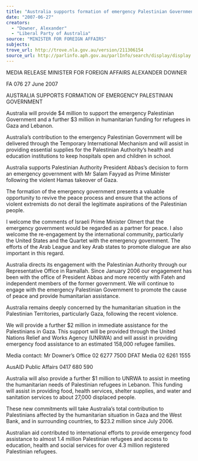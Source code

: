 ```yaml
---
title: "Australia supports formation of emergency Palestinian Government."
date: "2007-06-27"
creators:
  - "Downer, Alexander"
  - "Liberal Party of Australia"
source: "MINISTER FOR FOREIGN AFFAIRS"
subjects:
trove_url: http://trove.nla.gov.au/version/211306154
source_url: http://parlinfo.aph.gov.au/parlInfo/search/display/display.w3p;query=Id%3A%22media/pressrel/NLHN6%22
---
```


 

 

 

 MEDIA RELEASE MINISTER FOR FOREIGN AFFAIRS ALEXANDER DOWNER  

 FA  076          27  June  2007  

 

 

 AUSTRALIA SUPPORTS FORMATION OF  EMERGENCY PALESTINIAN GOVERNMENT   

 

 

 Australia will provide $4 million to support the emergency Palestinian Government and a  further $3 million in humanitarian funding for refugees in Gaza and Lebanon.     

 Australia’s contribution to the emergency Palestinian Government will be delivered through  the Temporary International Mechanism and will assist in providing essential supplies for the  Palestinian Authority’s health and education institutions to keep hospitals open and children  in school.   

 Australia supports Palestinian Authority President Abbas’s decision to form an emergency  government with Mr Salam Fayyad as Prime Minister following the violent Hamas takeover  of Gaza.   

 The formation of the emergency government presents a valuable opportunity to revive the  peace process and ensure that the actions of violent extremists do not derail the legitimate  aspirations of the Palestinian people.     

 I welcome the comments of Israeli Prime Minister Olmert that the emergency government  would be regarded as a partner for peace.  I also welcome the re-engagement by the  international community, particularly the United States and the Quartet with the emergency  government. The efforts of the Arab League and key Arab states to promote dialogue are also  important in this regard.     

 Australia directs its engagement with the Palestinian Authority through our Representative  Office in Ramallah. Since January 2006 our engagement has been with the office of President  Abbas and more recently with Fateh and independent members of the former government. We  will continue to engage with the emergency Palestinian Government to promote the cause of  peace and provide humanitarian assistance.   

 Australia remains deeply concerned by the humanitarian situation in the Palestinian  Territories, particularly Gaza, following the recent violence.     

 We will provide a further $2 million in immediate assistance for the Palestinians in Gaza.  This support will be provided through the United Nations Relief and Works Agency  (UNRWA) and will assist in providing emergency food assistance to an estimated 158,000  refugee families.   

 

 Media contact:   Mr Downer’s Office 02 6277 7500      DFAT Media  02 6261 1555 

 AusAID Public Affairs 0417 680 590 

 

 

 Australia will also provide a further $1 million to UNRWA to assist in meeting the  humanitarian needs of Palestinian refugees in Lebanon. This funding will assist in providing  food, health services, shelter supplies, and water and sanitation services to about 27,000  displaced people.       

 These new commitments will take Australia’s total contribution to Palestinians affected by  the humanitarian situation in Gaza and the West Bank, and in surrounding countries, to $23.2  million since July 2006.   

 Australian aid contributed to international efforts to provide emergency food assistance to  almost 1.4 million Palestinian refugees and access to education, health and social services for  over 4.3 million registered Palestinian refugees.   

 

